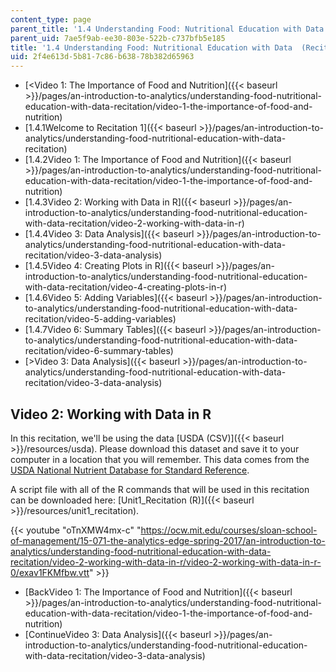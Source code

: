 ```yaml
---
content_type: page
parent_title: '1.4 Understanding Food: Nutritional Education with Data  (Recitation)'
parent_uid: 7ae5f9ab-ee30-803e-522b-c737bfb5e185
title: '1.4 Understanding Food: Nutritional Education with Data  (Recitation)'
uid: 2f4e613d-5b81-7c86-b638-78b382d65963
---
```


*   [<Video 1: The Importance of Food and Nutrition]({{< baseurl >}}/pages/an-introduction-to-analytics/understanding-food-nutritional-education-with-data-recitation/video-1-the-importance-of-food-and-nutrition)
*   [1.4.1Welcome to Recitation 1]({{< baseurl >}}/pages/an-introduction-to-analytics/understanding-food-nutritional-education-with-data-recitation)
*   [1.4.2Video 1: The Importance of Food and Nutrition]({{< baseurl >}}/pages/an-introduction-to-analytics/understanding-food-nutritional-education-with-data-recitation/video-1-the-importance-of-food-and-nutrition)
*   [1.4.3Video 2: Working with Data in R]({{< baseurl >}}/pages/an-introduction-to-analytics/understanding-food-nutritional-education-with-data-recitation/video-2-working-with-data-in-r)
*   [1.4.4Video 3: Data Analysis]({{< baseurl >}}/pages/an-introduction-to-analytics/understanding-food-nutritional-education-with-data-recitation/video-3-data-analysis)
*   [1.4.5Video 4: Creating Plots in R]({{< baseurl >}}/pages/an-introduction-to-analytics/understanding-food-nutritional-education-with-data-recitation/video-4-creating-plots-in-r)
*   [1.4.6Video 5: Adding Variables]({{< baseurl >}}/pages/an-introduction-to-analytics/understanding-food-nutritional-education-with-data-recitation/video-5-adding-variables)
*   [1.4.7Video 6: Summary Tables]({{< baseurl >}}/pages/an-introduction-to-analytics/understanding-food-nutritional-education-with-data-recitation/video-6-summary-tables)
*   [\>Video 3: Data Analysis]({{< baseurl >}}/pages/an-introduction-to-analytics/understanding-food-nutritional-education-with-data-recitation/video-3-data-analysis)

Video 2: Working with Data in R
-------------------------------

In this recitation, we'll be using the data [USDA (CSV)]({{< baseurl >}}/resources/usda). Please download this dataset and save it to your computer in a location that you will remember. This data comes from the [USDA National Nutrient Database for Standard Reference](http://ndb.nal.usda.gov/).

A script file with all of the R commands that will be used in this recitation can be downloaded here: [Unit1\_Recitation (R)]({{< baseurl >}}/resources/unit1_recitation).

{{< youtube "oTnXMW4mx-c" "https://ocw.mit.edu/courses/sloan-school-of-management/15-071-the-analytics-edge-spring-2017/an-introduction-to-analytics/understanding-food-nutritional-education-with-data-recitation/video-2-working-with-data-in-r/video-2-working-with-data-in-r-0/exav1FKMfbw.vtt" >}}

*   [BackVideo 1: The Importance of Food and Nutrition]({{< baseurl >}}/pages/an-introduction-to-analytics/understanding-food-nutritional-education-with-data-recitation/video-1-the-importance-of-food-and-nutrition)
*   [ContinueVideo 3: Data Analysis]({{< baseurl >}}/pages/an-introduction-to-analytics/understanding-food-nutritional-education-with-data-recitation/video-3-data-analysis)